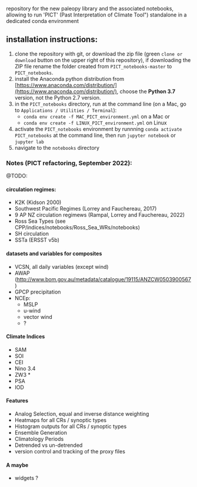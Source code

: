 repository for the new paleopy library and the associated notebooks, allowing to run 'PICT' (Past Interpretation of Climate Tool") standalone in
a dedicated conda environment

## installation instructions:

1) clone the repository with git, or download the zip file (green `clone or download` button on the upper right of this repository), if downloading the ZIP file rename the folder created from `PICT_notebooks-master` to `PICT_notebooks`.
2) install the Anaconda python distribution from [https://www.anaconda.com/distribution/](https://www.anaconda.com/distribution/), choose the **Python 3.7** version, not the Python 2.7 version. 
3) in the `PICT_notebooks` directory, run at the command line (on a Mac, go to `Applications / Utilities / Terminal`):
	+ `conda env create -f MAC_PICT_environment.yml` on a Mac
	or
	+ `conda env create -f LINUX_PICT_environment.yml` on Linux
4) activate the `PICT_notebooks` environment by runnning `conda activate PICT_notebooks` at the command line, then run `jupyter notebook` or `jupyter lab`
5) navigate to the `notebooks` directory

### Notes (PICT refactoring, September 2022):

@TODO: 

#### circulation regimes: 

- K2K (Kidson 2000)
- Southwest Pacific Regimes (Lorrey and Fauchereau, 2017)
- 9 AP NZ circulation regimews (Rampal, Lorrey and Fauchereau, 2022) 
- Ross Sea Types (see CPP/indices/notebooks/Ross_Sea_WRs/notebooks)
- SH circulation 
- SSTa (ERSST v5b)

#### datasets and variables for composites 

- VCSN, all daily variables (except wind)
- AWAP (http://www.bom.gov.au/metadata/catalogue/19115/ANZCW0503900567) 
- GPCP precipitation
- NCEp:
  - MSLP 
  - u-wind 
  - vector wind
  - ? 

#### Climate Indices

- SAM
- SOI
- CEI 
- Nino 3.4 
- ZW3 * 
- PSA 
- IOD 

#### Features

- Analog Selection, equal and inverse distance weighting
- Heatmaps for all CRs / synoptic types
- Histogram outputs for all CRs / synoptic types
- Ensemble Generation 
- Climatology Periods
- Detrended vs un-detrended
- version control and tracking of the proxy files

#### A maybe 

- widgets ?





